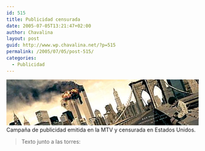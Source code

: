 ```yaml
---
id: 515
title: Publicidad censurada
date: 2005-07-05T13:21:47+02:00
author: Chavalina
layout: post
guid: http://www.wp.chavalina.net/?p=515
permalink: /2005/07/05/post-515/
categories:
  - Publicidad
---
```

<img class="imgizqda" src="/imagenes/fotos/publi-mtv-censurada.jpg" alt="Las torres gemelas cayendo, y un ni&ntilde;o sin qué comer" /> Campa&ntilde;a de publicidad emitida en la MTV y censurada en Estados Unidos.

> Texto junto a las torres: